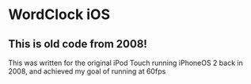 # WordClock iOS

## This is old code from 2008!

This was written for the original iPod Touch running iPhoneOS 2 back in 2008, and achieved my goal of running at 60fps
